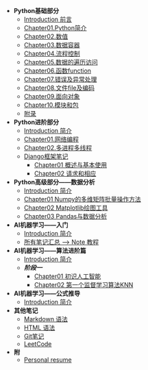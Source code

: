 <!-- menu -->
* **Python基础部分**
    <!-- menu_base -->
    * [Introduction 前言](/docs/00.Python/Introduction.md)
    * [Chapter01.Python简介](/docs/00.Python/Chapter01.PythonReview.md)
    * [Chapter02.数值](/docs/00.Python/Chapter02.Value.md)
    * [Chapter03.数据容器](/docs/00.Python/Chapter03.DataContainers.md)
    * [Chapter04.流程控制](/docs/00.Python/Chapter04.ProcessControl.md)
    * [Chapter05.数据的遍历访问](/docs/00.Python/Chapter05.DataTraversal.md)
    * [Chapter06.函数function](/docs/00.Python/Chapter06.Function.md)
    * [Chapter07.错误及异常处理](/docs/00.Python/Chapter07.Exception.md)
    * [Chapter08.文件file及编码](/docs/00.Python/Chapter08.FileIO.md)
    * [Chapter09.面向对象](/docs/00.Python/Chapter09.Classes.md)
    * [Chapter10.模块和包](/docs/00.Python/Chapter10.Modules.md)
    * [附录](/docs/00.Python/ChapterN_Appendix.md)
    <!-- menu_base -->
* **Python进阶部分**
    * [Introduction 简介](/docs/00.Python_Advanced/Introduction.md)
    * [Chapter01.网络编程](/docs/00.Python_Advanced/Chapter01.PythonNet.md)
    * [Chapter02.多进程多线程](/docs/00.Python_Advanced/Chapter02.PythonThread.md)
    * [Django框架笔记](/docs/00.Python_Advanced/Django_note/django_all.md)
      * [Chapter01 概述与基本使用](/docs/00.Python_Advanced/Django_note/django01.md)
      * [Chapter02 请求和相应](/docs/00.Python_Advanced/Django_note/django02.md)
* **Python高级部分——数据分析**
    * [Introduction 简介](/docs/01.Datascience/Introduction.md)
    * [Chapter01 Numpy的多维矩阵批量操作方法](/docs/01.Datascience/Datascience_1numpy.md)
    * [Chapter02 Matplotlib绘图工具](/docs/01.Datascience/Datascience_2matplotlib.md)
    * [Chapter03 Pandas与数据分析](/docs/01.Datascience/Datascience_3pandas/Pandas_Note.md)
* **AI机器学习——入门**
    * [Introduction 简介](/docs/02.AI_ML/Introduction.md)
    * [所有笔记汇总 --> Note 教程](/docs/02.AI_ML/ML.md)
* **AI机器学习——算法进阶篇**
    * [Introduction 简介](/docs/03.AI_ML_机器学习算法集训营/Introduction.md)
    * ***阶段一***
      * [Chapter01 初识人工智能](/docs/03.AI_ML_机器学习算法集训营/Phase1/01_初识人工智能.md)
      * [Chapter02 第一个监督学习算法KNN](/docs/03.AI_ML_机器学习算法集训营/Phase1/02_第一个监督学习算法KNN.md)
* **AI机器学习——公式推导**
    * [Introduction 简介](/docs/01.Datascience/Introduction.md)
    <!-- * ***补充ing*** -->
* **其他笔记**
    * [Markdown 语法](/docs/Others/HTML/Markdown_HTML.md)
    * [HTML 语法](/docs/Others/HTML高级语法/HTML高级语法.md)
    * [Git笔记](/docs/Others/Git/Git_Note.md)
    * [LeetCode](/docs/Others/Python_leetcode/Summary.md)
* **附**  
    * [Personal resume](/docs/Interview/me.md)
<!-- menu -->